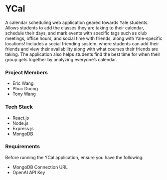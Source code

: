 # YCal

A calendar scheduling web application geared towards Yale students. Allows students to add the classes they are taking to their calendar, schedule their days, and mark events with specific tags such as club meetings, office hours, and social time with friends, along with Yale-specific locations! Includes a social friending system, where students can add their friends and view their availability along with what courses their friends are taking. The application also helps students find the best time for when their group gets together by analyzing everyone’s calendar. 

### Project Members
- Eric Wang
- Phuc Duong
- Tony Wang

### Tech Stack
- React.js
- Node.js
- Express.js
- MongoDB

### Requirements
Before running the YCal application, ensure you have the following:

- MongoDB Connection URL
- OpenAI API Key
